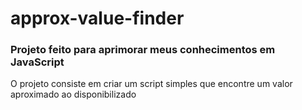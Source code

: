 # approx-value-finder
### Projeto feito para aprimorar meus conhecimentos em JavaScript
O projeto consiste em criar um script simples que encontre um valor aproximado ao disponibilizado
